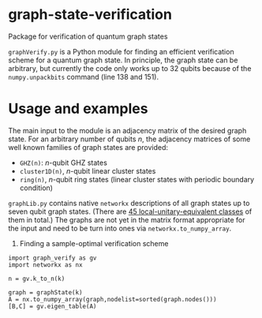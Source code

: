 # graph-state-verification
 Package for verification of quantum graph states

`graphVerify.py` is a Python module for finding an efficient verification scheme for a quantum graph state. In principle, the graph state can be arbitrary, but currently the code only works up to 32 qubits because of the `numpy.unpackbits` command (line 138 and 151).

# Usage and examples

The main input to the module is an adjacency matrix of the desired graph state. For an arbitrary number of qubits $n$, the adjacency matrices of some well known families of graph states are provided:
- `GHZ(n)`: $n$-qubit GHZ states
- `cluster1D(n)`, $n$-qubit linear cluster states
- `ring(n)`, $n$-qubit ring states (linear cluster states with periodic boundary condition)

`graphLib.py` contains native `networkx` descriptions of all graph states up to seven qubit graph states. (There are [45 local-unitary-equivalent classes](https://arxiv.org/abs/quant-ph/0307130) of them in total.) The graphs are not yet in the matrix format appropriate for the input and need to be turn into ones via `networkx.to_numpy_array`.

1. Finding a sample-optimal verification scheme

```
import graph_verify as gv
import networkx as nx

n = gv.k_to_n(k)

graph = graphState(k)
A = nx.to_numpy_array(graph,nodelist=sorted(graph.nodes()))
[B,C] = gv.eigen_table(A)
```
